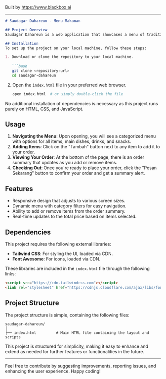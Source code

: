 
Built by https://www.blackbox.ai

---

```markdown
# Saudagar Dahareun - Menu Makanan

## Project Overview
Saudagar Dahareun is a web application that showcases a menu of traditional Indonesian food, drinks, and snacks. The application features an interactive menu that allows users to browse items, add them to their order, and view a summary of their selections, all styled with Tailwind CSS for a modern and responsive design.

## Installation
To set up the project on your local machine, follow these steps:

1. Download or clone the repository to your local machine.
   
   ```bash
   git clone <repository-url>
   cd saudagar-dahareun
   ```

2. Open the `index.html` file in your preferred web browser.

   ```bash
   open index.html  # or simply double-click the file
   ```

No additional installation of dependencies is necessary as this project runs purely on HTML, CSS, and JavaScript.

## Usage
1. **Navigating the Menu**: Upon opening, you will see a categorized menu with options for all items, main dishes, drinks, and snacks.
2. **Adding Items**: Click on the "Tambah" button next to any item to add it to your order.
3. **Viewing Your Order**: At the bottom of the page, there is an order summary that updates as you add or remove items.
4. **Checking Out**: Once you're ready to place your order, click the "Pesan Sekarang" button to confirm your order and get a summary alert.

## Features
- Responsive design that adjusts to various screen sizes.
- Dynamic menu with category filters for easy navigation.
- Ability to add or remove items from the order summary.
- Real-time updates to the total price based on items selected.

## Dependencies
This project requires the following external libraries:

- **Tailwind CSS**: For styling the UI, loaded via CDN.
- **Font Awesome**: For icons, loaded via CDN.

These libraries are included in the `index.html` file through the following links:
```html
<script src="https://cdn.tailwindcss.com"></script>
<link rel="stylesheet" href="https://cdnjs.cloudflare.com/ajax/libs/font-awesome/6.0.0-beta3/css/all.min.css">
```

## Project Structure
The project structure is simple, containing the following files:

```
saudagar-dahareun/
│
├── index.html         # Main HTML file containing the layout and scripts
```

This project is structured for simplicity, making it easy to enhance and extend as needed for further features or functionalities in the future.

---

Feel free to contribute by suggesting improvements, reporting issues, and enhancing the user experience. Happy coding!
```